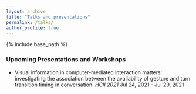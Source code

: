 ```yaml
---
layout: archive
title: "Talks and presentations"
permalink: /talks/
author_profile: true
---
```



{% include base_path %}

### Upcoming Presentations and Workshops

- Visual information in computer-mediated interaction matters: investigating the association between the availability of gesture and turn transition timing in conversation. 
  *HCII 2021* 
  Jul 24, 2021 - Jul 29, 2021
